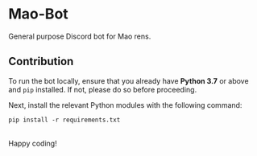 # Mao-Bot
General purpose Discord bot for Mao rens.

## Contribution
To run the bot locally, ensure that you already have **Python 3.7** or above and `pip` installed. 
If not, please do so before proceeding.

Next, install the relevant Python modules with the following command:
```
pip install -r requirements.txt
```

<br>
Happy coding!
